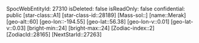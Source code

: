 ﻿---
location: [56.38,-194.55,60]
type: Station
tags:
- astro/Star

---
SpocWebEntityId: 27310
isDeleted: false
isReadOnly: false
confidential: public
[star-class::A1]
[star-class-id::28189]
[Mass-sol::]
[name::Merak]
[geo-alt::60]
[geo-lon::-194.55]
[geo-lat::56.38]
[geo-lon-v::0.01]
[geo-lat-v::0.03]
[bright-min::24]
[bright-max::24]
[Zodiac-index::2]
[ZodiacId::28165]
[NextStarId::27263]

